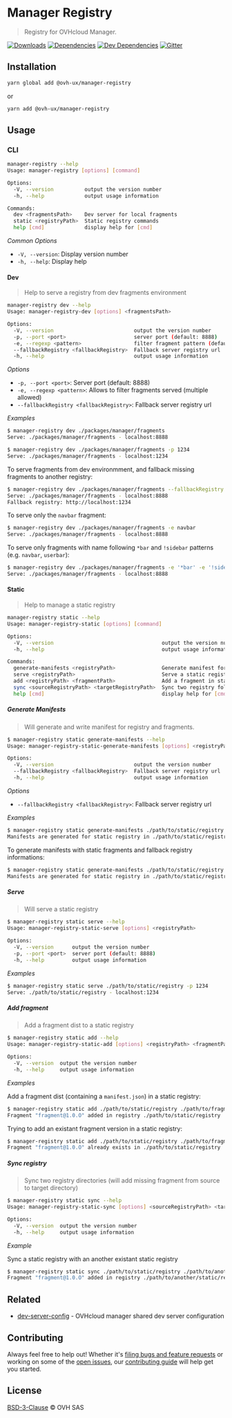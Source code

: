 # Manager Registry

> Registry for OVHcloud Manager.

[![Downloads](https://badgen.net/npm/dt/@ovh-ux/manager-registry)](https://npmjs.com/package/@ovh-ux/manager-registry) [![Dependencies](https://badgen.net/david/dep/ovh-ux/manager/packages/manager/tools/registry)](https://npmjs.com/package/@ovh-ux/manager-registry?activeTab=dependencies) [![Dev Dependencies](https://badgen.net/david/dev/ovh-ux/manager/packages/manager/tools/registry)](https://npmjs.com/package/@ovh-ux/manager-registry?activeTab=dependencies) [![Gitter](https://badgen.net/badge/gitter/ovh-ux/blue?icon=gitter)](https://gitter.im/ovh/ux)

## Installation

```sh
yarn global add @ovh-ux/manager-registry
```

or

```sh
yarn add @ovh-ux/manager-registry
```

## Usage

### CLI

```sh
manager-registry --help
Usage: manager-registry [options] [command]

Options:
  -V, --version          output the version number
  -h, --help             output usage information

Commands:
  dev <fragmentsPath>    Dev server for local fragments
  static <registryPath>  Static registry commands
  help [cmd]             display help for [cmd]

```

*Common Options*

* `-V, --version`: Display version number
* `-h, --help`: Display help

#### Dev

> Help to serve a registry from dev fragments environment

```sh
manager-registry dev --help
Usage: manager-registry-dev [options] <fragmentsPath>

Options:
  -V, --version                          output the version number
  -p, --port <port>                      server port (default: 8888)
  -e, --regexp <pattern>                 filter fragment pattern (default: [])
  --fallbackRegistry <fallbackRegistry>  Fallback server registry url
  -h, --help                             output usage information

```

*Options*

* `-p, --port <port>`: Server port (default: 8888)
* `-e, --regexp <pattern>`: Allows to filter fragments served (multiple allowed)
* `--fallbackRegistry <fallbackRegistry>`: Fallback server registry url

*Examples*

```sh
$ manager-registry dev ./packages/manager/fragments
Serve: ./packages/manager/fragments - localhost:8888

$ manager-registry dev ./packages/manager/fragments -p 1234
Serve: ./packages/manager/fragments - localhost:1234
```

To serve fragments from dev environmment, and fallback missing fragments to another registry:
```sh
$ manager-registry dev ./packages/manager/fragments --fallbackRegistry http://localhost:1234
Serve: ./packages/manager/fragments - localhost:8888
Fallback registry: http://localhost:1234
```


To serve only the `navbar` fragment:
```sh
$ manager-registry dev ./packages/manager/fragments -e navbar
Serve: ./packages/manager/fragments - localhost:8888
```

To serve only fragments with name following `*bar` and `!sidebar` patterns (e.g. `navbar`, `userbar`):
```sh
$ manager-registry dev ./packages/manager/fragments -e '*bar' -e '!sidebar'
Serve: ./packages/manager/fragments - localhost:8888
```

#### Static

> Help to manage a static registry

```sh
manager-registry static --help
Usage: manager-registry-static [options] [command]

Options:
  -V, --version                                   output the version number
  -h, --help                                      output usage information

Commands:
  generate-manifests <registryPath>               Generate manifest for static registry
  serve <registryPath>                            Serve a static registry
  add <registryPath> <fragmentPath>               Add a fragment in static registry
  sync <sourceRegistryPath> <targetRegistryPath>  Sync two registry folders
  help [cmd]                                      display help for [cmd]

```

##### Generate Manifests

> Will generate and write manifest for registry and fragments.

```sh
$ manager-registry static generate-manifests --help
Usage: manager-registry-static-generate-manifests [options] <registryPath>

Options:
  -V, --version                          output the version number
  --fallbackRegistry <fallbackRegistry>  Fallback server registry url
  -h, --help                             output usage information
```

*Options*

* `--fallbackRegistry <fallbackRegistry>`: Fallback server registry url

*Examples*

```sh
$ manager-registry static generate-manifests ./path/to/static/registry
Manifests are generated for static registry in ./path/to/static/registry
```

To generate manifests with static fragments and fallback registry informations:

```sh
$ manager-registry static generate-manifests ./path/to/static/registry --fallbackRegistry http://localhost:1234
Manifests are generated for static registry in ./path/to/static/registry with fallback informations from http://localhost:1234
```


##### Serve

> Will serve a static registry

```sh
$ manager-registry static serve --help
Usage: manager-registry-static-serve [options] <registryPath>

Options:
  -V, --version      output the version number
  -p, --port <port>  server port (default: 8888)
  -h, --help         output usage information
```

*Examples*

```sh
$ manager-registry static serve ./path/to/static/registry -p 1234
Serve: ./path/to/static/registry - localhost:1234
```

##### Add fragment

> Add a fragment dist to a static registry

```sh
$ manager-registry static add --help
Usage: manager-registry-static-add [options] <registryPath> <fragmentPath>

Options:
  -V, --version  output the version number
  -h, --help     output usage information
```

*Examples*

Add a fragment dist (containing a `manifest.json`) in a static registry:

```sh
$ manager-registry static add ./path/to/static/registry ./path/to/fragment/dist
Fragment "fragment@1.0.O" added in registry ./path/to/static/registry
```

Trying to add an existant fragment version in a static registry:

```sh
$ manager-registry static add ./path/to/static/registry ./path/to/fragment/dist
Fragment "fragment@1.0.O" already exists in ./path/to/static/registry
```

##### Sync registry

> Sync two registry directories (will add missing fragment from source to target directory)

```sh
$ manager-registry static sync --help
Usage: manager-registry-static-sync [options] <sourceRegistryPath> <targetRegistryPath>

Options:
  -V, --version  output the version number
  -h, --help     output usage information
```

*Example*

Sync a static registry with an another existant static registry

```sh
$ manager-registry static sync ./path/to/static/registry ./path/to/another/static/registry
Fragment "fragment@1.0.O" added in registry ./path/to/another/static/registry
```

## Related

* [dev-server-config](https://github.com/ovh/manager/tree/master/packages/manager/tools/dev-server-config) - OVHcloud manager shared dev server configuration

## Contributing

Always feel free to help out! Whether it's [filing bugs and feature requests](https://github.com/ovh/manager/issues/new) or working on some of the [open issues](https://github.com/ovh/manager/issues), our [contributing guide](https://github.com/ovh/manager/blob/master/CONTRIBUTING.md) will help get you started.

## License

[BSD-3-Clause](LICENSE) © OVH SAS
